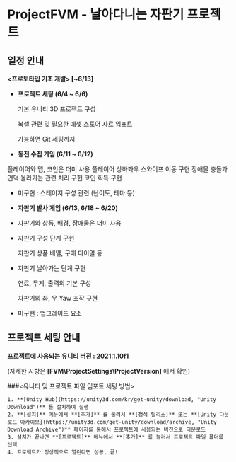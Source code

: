 # ProjectFVM - 날아다니는 자판기 프로젝트
## 일정 안내
**<프로토타입 기초 개발> [~6/13]**

- **프로젝트 세팅 (6/4 ~ 6/6)**

    기본 유니티 3D 프로젝트 구성

    복셀 관련 및 필요한 에셋 스토어 자료 임포트

    가능하면 Git 세팅까지

- **동전 수집 게임 (6/11 ~ 6/12)**

플레이어와 맵, 코인은 더미 사용
플레이어 상하좌우 스와이프 이동 구현
장애물 충돌과 언덕 올라가는 관련 처리 구현
코인 획득 구현

- 미구현 : 스테이지 구성 관련 (난이도, 테마 등)
- **자판기 발사 게임 (6/13, 6/18 ~ 6/20)**
- 자판기와 상품, 배경, 장애물은 더미 사용
- 자판기 구성 단계 구현

     자판기 상품 배열, 구매 다이얼 등

- 자판기 날아가는 단계 구현

    연료, 무게, 출력의 기본 구성

    자판기의 좌, 우 Yaw 조작 구현

- 미구현 : 업그레이드 요소

## 프로젝트 세팅 안내
**프로젝트에 사용되는 유니티 버전 : 2021.1.10f1**

(자세한 사항은 **[FVM\ProjectSettings\ProjectVersion]** 에서 확인)



###<유니티 및 프로젝트 파일 임포트 세팅 방법>

    1. **[Unity Hub](https://unity3d.com/kr/get-unity/download, "Unity Download")** 를 설치하여 실행
    2. **[설치]** 메뉴에서 **[추가]** 를 눌러서 **[정식 릴리스]** 또는 **[Unity 다운로드 아카이브](https://unity3d.com/get-unity/download/archive, "Unity Download Archive")** 페이지를 통해서 프로젝트에 사용되는 버전으로 다운로드
    3. 설치가 끝나면 **[프로젝트]** 메뉴에서 **[추가]** 를 눌러서 프로젝트 파일 폴더를 선택
    4. 프로젝트가 정상적으로 열린다면 성공, 끝!